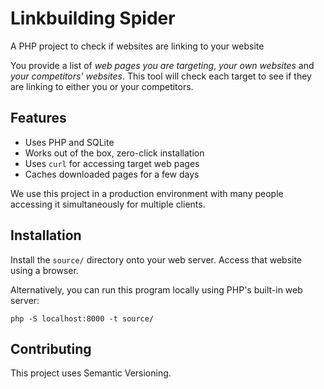 # Linkbuilding Spider
A PHP project to check if websites are linking to your website

You provide a list of *web pages you are targeting*, *your own websites* and *your competitors' websites*. This tool will check each target to see if they are linking to either you or your competitors.

## Features

 - Uses PHP and SQLite
 - Works out of the box, zero-click installation
 - Uses `curl` for accessing target web pages
 - Caches downloaded pages for a few days

We use this project in a production environment with many people accessing it simultaneously for multiple clients.

## Installation

Install the `source/` directory onto your web server. Access that website using a browser.

Alternatively, you can run this program locally using PHP's built-in web server:

    php -S localhost:8000 -t source/

## Contributing

This project uses Semantic Versioning.

